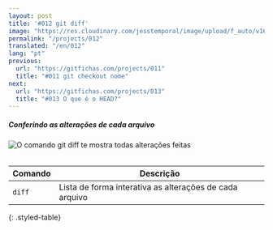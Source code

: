 ```yaml
---
layout: post
title: '#012 git diff'
image: "https://res.cloudinary.com/jesstemporal/image/upload/f_auto/v1642878672/gitfichas/pt/012/thumbnail_ub3xwt.jpg"
permalink: "/projects/012"
translated: "/en/012"
lang: "pt"
previous:
  url: "https://gitfichas.com/projects/011"
  title: "#011 git checkout nome"
next:
  url: "https://gitfichas.com/projects/013"
  title: "#013 O que é o HEAD?"
---
```

##### Conferindo as alterações de cada arquivo

<img alt="O comando git diff te mostra todas alterações feitas" src="https://res.cloudinary.com/jesstemporal/image/upload/v1642878672/gitfichas/pt/012/full_gjzudx.jpg"><br><br>

| Comando | Descrição |
|---------|-------------|
| `diff` | Lista de forma interativa as alterações de cada arquivo |
{: .styled-table}
